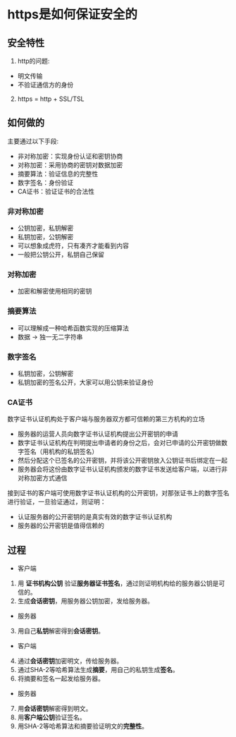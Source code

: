 # https是如何保证安全的

## 安全特性

1. http的问题:
- 明文传输
- 不验证通信方的身份

2. https = http + SSL/TSL

## 如何做的

主要通过以下手段:
- 非对称加密：实现身份认证和密钥协商
- 对称加密：采用协商的密钥对数据加密
- 摘要算法：验证信息的完整性
- 数字签名：身份验证
- CA证书：验证证书的合法性

### 非对称加密
- 公钥加密，私钥解密
- 私钥加密，公钥解密
- 可以想象成虎符，只有凑齐才能看到内容
- 一般把公钥公开，私钥自己保留

### 对称加密
- 加密和解密使用相同的密钥

### 摘要算法
- 可以理解成一种哈希函数实现的压缩算法
- 数据 -> 独一无二字符串

### 数字签名
- 私钥加密，公钥解密
- 私钥加密的签名公开，大家可以用公钥来验证身份

### CA证书
数字证书认证机构处于客户端与服务器双方都可信赖的第三方机构的立场

- 服务器的运营人员向数字证书认证机构提出公开密钥的申请
- 数字证书认证机构在判明提出申请者的身份之后，会对已申请的公开密钥做数字签名（用机构的私钥签名）
- 然后分配这个已签名的公开密钥，并将该公开密钥放入公钥证书后绑定在一起
- 服务器会将这份由数字证书认证机构颁发的数字证书发送给客户端，以进行非对称加密方式通信

接到证书的客户端可使用数字证书认证机构的公开密钥，对那张证书上的数字签名进行验证，一旦验证通过，则证明：

- 认证服务器的公开密钥的是真实有效的数字证书认证机构
- 服务器的公开密钥是值得信赖的


## 过程

- 客户端
1. 用 **证书机构公钥** 验证**服务器证书签名**，通过则证明机构给的服务器公钥是可信的。
2. 生成**会话密钥**，用服务器公钥加密，发给服务器。

- 服务器
3. 用自己**私钥**解密得到**会话密钥**。

- 客户端
4. 通过**会话密钥**加密明文，传给服务器。
5. 通过SHA-2等哈希算法生成**摘要**，用自己的私钥生成**签名**。
6. 将摘要和签名一起发给服务器。

- 服务器
7. 用**会话密钥**解密得到明文。
8. 用**客户端公钥**验证签名。
9. 用SHA-2等哈希算法和摘要验证明文的**完整性**。

